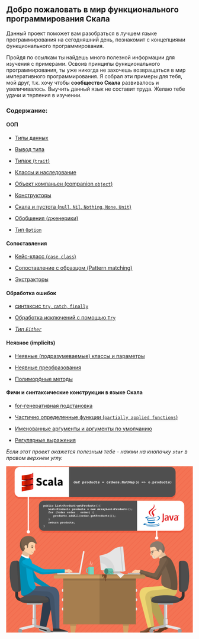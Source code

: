 ## Добро пожаловать в мир функционального программирования Скала

Данный проект поможет вам разобраться в лучшем языке программирования на сегодняшний день, познакомит с концепциями 
функционального программирования.

Пройдя по ссылкам ты найдешь много полезной информации для изучения с примерами. Освоив принципы функционального 
программирования, ты уже никогда не захочешь возвращаться в мир императивного программирования. Я собрал эти примеры для 
тебя, мой друг, т.к. хочу чтобы **сообщество Скала** развивалось и увеличивалось. Выучить данный язык не составит труда. 
Желаю тебе удачи и терпения в изучении. 
 

### Содержание:

#### ООП

* [Типы данных](https://github.com/steklopod/Functions/blob/master/src/main/resources/readmes/Scala_data_types.md)

* [Вывод типа](https://github.com/steklopod/Functions/blob/master/src/main/resources/readmes/type_inference.md)

* [Типаж (`trait`)](https://github.com/steklopod/Functions/blob/master/src/main/resources/readmes/traits.md)

* [Классы и наследование](https://github.com/steklopod/Functions/blob/master/src/main/resources/readmes/classes.md)

* [Объект компаньен (companion `object`)](https://github.com/steklopod/Functions/blob/master/src/main/resources/readmes/companion.md)

* [Конструкторы](https://github.com/steklopod/Functions/blob/master/src/main/resources/readmes/multiple_constructors.md)

* [Скала и пустота (`null`, `Nil`, `Nothing`, `None`, `Unit`)](https://github.com/steklopod/Functions/blob/master/src/main/resources/readmes/unit_nothing_null.md)

* [Обобщения (дженерики)](https://github.com/steklopod/Functions/blob/master/src/main/resources/readmes/genericity.md)

* [Тип `Option`](https://github.com/steklopod/Functions/blob/master/src/main/resources/readmes/option.md)


#### Сопоставления 

* [Кейс-класс (`case class`)](https://github.com/steklopod/Functions/blob/master/src/main/resources/readmes/case_class.md)

* [Сопоставление с образцом (Pattern matching)](https://github.com/steklopod/Functions/blob/master/src/main/resources/readmes/pattern_matching.md) 

* [Экстракторы](https://github.com/steklopod/Functions/blob/master/src/main/resources/readmes/extractors.md)


#### Обработка ошибок

* [ синтаксис `try`, `catch`, `finally`](https://github.com/steklopod/Functions/blob/master/src/main/resources/readmes/try_catch.md)

* [Обработка исключений с помощью `Try`](https://github.com/steklopod/Functions/blob/master/src/main/resources/readmes/error-handling.md)

* [_Тип `Either`_](https://github.com/steklopod/Functions/blob/master/src/main/resources/readmes/either.md)


#### Неявное (implicits)

* [Неявные (подразумеваемые) классы и параметры](https://github.com/steklopod/Functions/blob/master/src/main/resources/readmes/implicit.md)

* [Неявные преобразования](https://github.com/steklopod/Functions/blob/master/src/main/resources/readmes/implicit_conversions.md)

* [Полиморфные методы](https://github.com/steklopod/Functions/blob/master/src/main/resources/readmes/where_does_scala_look_for_implicits.md)


#### Фичи и синтаксические конструкции в языке Скала

* [for-генеративная подстановка](https://github.com/steklopod/Functions/blob/master/src/main/resources/readmes/for_comprehensions.md)

* [Частично определенные функции (`partially applied functions`)](https://github.com/steklopod/Functions/blob/master/src/main/resources/readmes/partially_applied_functions.md)

* [Именованные аргументы и аргументы по умолчанию](https://github.com/steklopod/Functions/blob/master/src/main/resources/readmes/Named_arguments_and_default_arguments.md)

* [Регулярные выражения](https://github.com/steklopod/Functions/blob/master/src/main/resources/readmes/regex.md)



_Если этот проект окажется полезным тебе - нажми на кнопочку `star` в правом верхнем углу._


![alt text](https://github.com/steklopod/Functions/blob/master/src/main/resources/images/scala_vs_java.png?raw=true "scala_vs_java")






